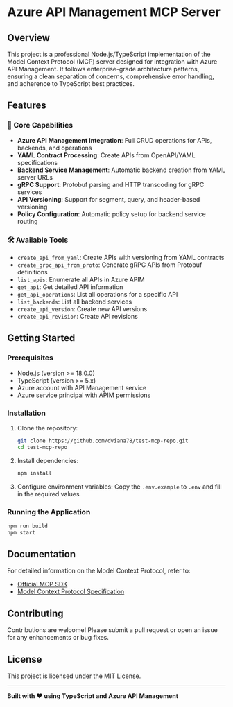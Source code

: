 # Azure API Management MCP Server

## Overview
This project is a professional Node.js/TypeScript implementation of the Model Context Protocol (MCP) server designed for integration with Azure API Management. It follows enterprise-grade architecture patterns, ensuring a clean separation of concerns, comprehensive error handling, and adherence to TypeScript best practices.

## Features

### 🚀 Core Capabilities
- **Azure API Management Integration**: Full CRUD operations for APIs, backends, and operations
- **YAML Contract Processing**: Create APIs from OpenAPI/YAML specifications
- **Backend Service Management**: Automatic backend creation from YAML server URLs
- **gRPC Support**: Protobuf parsing and HTTP transcoding for gRPC services
- **API Versioning**: Support for segment, query, and header-based versioning
- **Policy Configuration**: Automatic policy setup for backend service routing

### 🛠️ Available Tools
- `create_api_from_yaml`: Create APIs with versioning from YAML contracts
- `create_grpc_api_from_proto`: Generate gRPC APIs from Protobuf definitions
- `list_apis`: Enumerate all APIs in Azure APIM
- `get_api`: Get detailed API information
- `get_api_operations`: List all operations for a specific API
- `list_backends`: List all backend services
- `create_api_version`: Create new API versions
- `create_api_revision`: Create API revisions

## Getting Started

### Prerequisites
- Node.js (version >= 18.0.0)
- TypeScript (version >= 5.x)
- Azure account with API Management service
- Azure service principal with APIM permissions

### Installation
1. Clone the repository:
   ```bash
   git clone https://github.com/dviana78/test-mcp-repo.git
   cd test-mcp-repo
   ```

2. Install dependencies:
   ```bash
   npm install
   ```

3. Configure environment variables:
   Copy the `.env.example` to `.env` and fill in the required values

### Running the Application
```bash
npm run build
npm start
```

## Documentation
For detailed information on the Model Context Protocol, refer to:
- [Official MCP SDK](https://github.com/modelcontextprotocol/typescript-sdk)
- [Model Context Protocol Specification](https://modelcontextprotocol.io/specification/)

## Contributing
Contributions are welcome! Please submit a pull request or open an issue for any enhancements or bug fixes.

## License
This project is licensed under the MIT License.

---

**Built with ❤️ using TypeScript and Azure API Management**